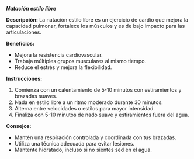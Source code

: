 ***Natación estilo libre***

**Descripción:**
 La natación estilo libre es un ejercicio de cardio que mejora la capacidad pulmonar, fortalece los músculos y es de bajo impacto para las articulaciones.

**Beneficios:**

- Mejora la resistencia cardiovascular.
- Trabaja múltiples grupos musculares al mismo tiempo.
- Reduce el estrés y mejora la flexibilidad.

**Instrucciones:**

1. Comienza con un calentamiento de 5-10 minutos con estiramientos y brazadas suaves.
2. Nada en estilo libre a un ritmo moderado durante 30 minutos.
3. Alterna entre velocidades o estilos para mayor intensidad.
4. Finaliza con 5-10 minutos de nado suave y estiramientos fuera del agua.

**Consejos:**

- Mantén una respiración controlada y coordinada con tus brazadas.
- Utiliza una técnica adecuada para evitar lesiones.
- Mantente hidratado, incluso si no sientes sed en el agua.